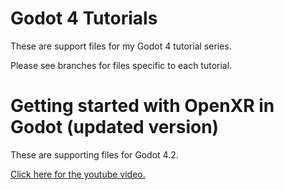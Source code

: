 # Godot 4 Tutorials

These are support files for my Godot 4 tutorial series.

Please see branches for files specific to each tutorial.

# Getting started with OpenXR in Godot (updated version)

These are supporting files for Godot 4.2.

[Click here for the youtube video.](https://www.youtube.com/watch?v=shbHGhkh4NM)
